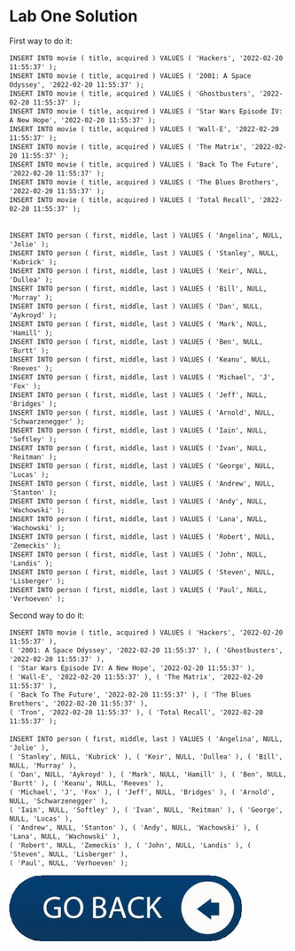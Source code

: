 # Lab One Solution
First way to do it:

    INSERT INTO movie ( title, acquired ) VALUES ( 'Hackers', '2022-02-20 11:55:37' );
    INSERT INTO movie ( title, acquired ) VALUES ( '2001: A Space Odyssey', '2022-02-20 11:55:37' );
    INSERT INTO movie ( title, acquired ) VALUES ( 'Ghostbusters', '2022-02-20 11:55:37' );
    INSERT INTO movie ( title, acquired ) VALUES ( 'Star Wars Episode IV: A New Hope', '2022-02-20 11:55:37' );
    INSERT INTO movie ( title, acquired ) VALUES ( 'Wall-E', '2022-02-20 11:55:37' );
    INSERT INTO movie ( title, acquired ) VALUES ( 'The Matrix', '2022-02-20 11:55:37' );
    INSERT INTO movie ( title, acquired ) VALUES ( 'Back To The Future', '2022-02-20 11:55:37' );
    INSERT INTO movie ( title, acquired ) VALUES ( 'The Blues Brothers', '2022-02-20 11:55:37' );
    INSERT INTO movie ( title, acquired ) VALUES ( 'Total Recall', '2022-02-20 11:55:37' );


    INSERT INTO person ( first, middle, last ) VALUES ( 'Angelina', NULL, 'Jolie' );
    INSERT INTO person ( first, middle, last ) VALUES ( 'Stanley', NULL, 'Kubrick' );
    INSERT INTO person ( first, middle, last ) VALUES ( 'Keir', NULL, 'Dullea' );
    INSERT INTO person ( first, middle, last ) VALUES ( 'Bill', NULL, 'Murray' );
    INSERT INTO person ( first, middle, last ) VALUES ( 'Dan', NULL, 'Aykroyd' );
    INSERT INTO person ( first, middle, last ) VALUES ( 'Mark', NULL, 'Hamill' );
    INSERT INTO person ( first, middle, last ) VALUES ( 'Ben', NULL, 'Burtt' );
    INSERT INTO person ( first, middle, last ) VALUES ( 'Keanu', NULL, 'Reeves' );
    INSERT INTO person ( first, middle, last ) VALUES ( 'Michael', 'J', 'Fox' );
    INSERT INTO person ( first, middle, last ) VALUES ( 'Jeff', NULL, 'Bridges' );
    INSERT INTO person ( first, middle, last ) VALUES ( 'Arnold', NULL, 'Schwarzenegger' );
    INSERT INTO person ( first, middle, last ) VALUES ( 'Iain', NULL, 'Softley' );
    INSERT INTO person ( first, middle, last ) VALUES ( 'Ivan', NULL, 'Reitman' );
    INSERT INTO person ( first, middle, last ) VALUES ( 'George', NULL, 'Lucas' );
    INSERT INTO person ( first, middle, last ) VALUES ( 'Andrew', NULL, 'Stanton' );
    INSERT INTO person ( first, middle, last ) VALUES ( 'Andy', NULL, 'Wachowski' );
    INSERT INTO person ( first, middle, last ) VALUES ( 'Lana', NULL, 'Wachowski' );
    INSERT INTO person ( first, middle, last ) VALUES ( 'Robert', NULL, 'Zemeckis' );
    INSERT INTO person ( first, middle, last ) VALUES ( 'John', NULL, 'Landis' );
    INSERT INTO person ( first, middle, last ) VALUES ( 'Steven', NULL, 'Lisberger' );
    INSERT INTO person ( first, middle, last ) VALUES ( 'Paul', NULL, 'Verhoeven' );    

Second way to do it:

    INSERT INTO movie ( title, acquired ) VALUES ( 'Hackers', '2022-02-20 11:55:37' ), 
    ( '2001: A Space Odyssey', '2022-02-20 11:55:37' ), ( 'Ghostbusters', '2022-02-20 11:55:37' ), 
    ( 'Star Wars Episode IV: A New Hope', '2022-02-20 11:55:37' ),
    ( 'Wall-E', '2022-02-20 11:55:37' ), ( 'The Matrix', '2022-02-20 11:55:37' ), 
    ( 'Back To The Future', '2022-02-20 11:55:37' ), ( 'The Blues Brothers', '2022-02-20 11:55:37' ), 
    ( 'Tron', '2022-02-20 11:55:37' ), ( 'Total Recall', '2022-02-20 11:55:37' );

    INSERT INTO person ( first, middle, last ) VALUES ( 'Angelina', NULL, 'Jolie' ), 
    ( 'Stanley', NULL, 'Kubrick' ), ( 'Keir', NULL, 'Dullea' ), ( 'Bill', NULL, 'Murray' ), 
    ( 'Dan', NULL, 'Aykroyd' ), ( 'Mark', NULL, 'Hamill' ), ( 'Ben', NULL, 'Burtt' ), ( 'Keanu', NULL, 'Reeves' ), 
    ( 'Michael', 'J', 'Fox' ), ( 'Jeff', NULL, 'Bridges' ), ( 'Arnold', NULL, 'Schwarzenegger' ), 
    ( 'Iain', NULL, 'Softley' ), ( 'Ivan', NULL, 'Reitman' ), ( 'George', NULL, 'Lucas' ), 
    ( 'Andrew', NULL, 'Stanton' ), ( 'Andy', NULL, 'Wachowski' ), ( 'Lana', NULL, 'Wachowski' ), 
    ( 'Robert', NULL, 'Zemeckis' ), ( 'John', NULL, 'Landis' ), ( 'Steven', NULL, 'Lisberger' ), 
    ( 'Paul', NULL, 'Verhoeven' );

[![continue](./images/back.jpeg)](./5_INSERT_and_SOURCE.md)

